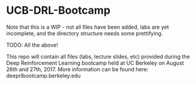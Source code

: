 # UCB-DRL-Bootcamp

Note that this is a WIP - not all files have been added, labs are yet incomplete, and the directory structure needs some prettifying. 

TODO: All the above!

This repo will contain all files (labs, lecture slides, etc) provided during the Deep Reinforcement Learning bootcamp held at UC Berkeley on August 26th and 27th, 2017. More information can be found here: deeprlbootcamp.berkeley.edu
